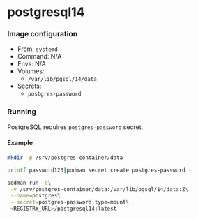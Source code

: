 # postgresql14
### Image configuration
* From: `systemd`
* Command: N/A
* Envs: N/A
* Volumes:
    * `/var/lib/pgsql/14/data`
* Secrets:
    * `postgres-password`

### Running
PostgreSQL requires `postgres-password` secret.

#### Example
```bash
mkdir -p /srv/postgres-container/data

printf password123|podman secret create postgres-password -

podman run -d\
 -v /srv/postgres-container/data:/var/lib/pgsql/14/data:Z\
 --name=postgres\
 --secret=postgres-password,type=mount\
 <REGISTRY_URL>/postgresql14:latest
```
